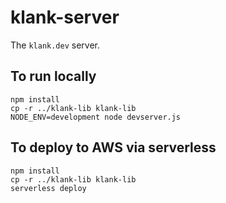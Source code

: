 # klank-server

The `klank.dev` server.

## To run locally

```
npm install
cp -r ../klank-lib klank-lib
NODE_ENV=development node devserver.js
```

## To deploy to AWS via serverless

```
npm install
cp -r ../klank-lib klank-lib
serverless deploy
```
